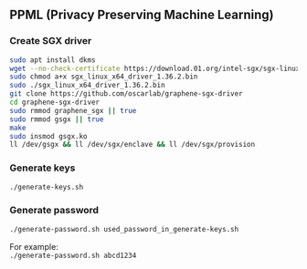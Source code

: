 ## PPML (Privacy Preserving Machine Learning) 
### Create SGX driver
```bash
sudo apt install dkms
wget --no-check-certificate https://download.01.org/intel-sgx/sgx-linux/2.12/distro/ubuntu18.04-server/sgx_linux_x64_driver_1.36.2.bin
sudo chmod a+x sgx_linux_x64_driver_1.36.2.bin
sudo ./sgx_linux_x64_driver_1.36.2.bin
git clone https://github.com/oscarlab/graphene-sgx-driver
cd graphene-sgx-driver
sudo rmmod graphene_sgx || true
sudo rmmod gsgx || true
make
sudo insmod gsgx.ko
ll /dev/gsgx && ll /dev/sgx/enclave && ll /dev/sgx/provision
```

### Generate keys
```bash
./generate-keys.sh
```

### Generate password
```bash
./generate-password.sh used_password_in_generate-keys.sh
```
For example: <br>
`./generate-password.sh abcd1234`
